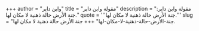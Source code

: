+++
author = "واين داير"
title = "مقولة واين داير"
description = "مقولة واين داير: جنة الأرض حالة ذهنية لا مكان لها."
quote = '''جنة الأرض حالة ذهنية لا مكان لها.''' 
slug = "جنة-الأرض-حالة-ذهنية-لا-مكان-لها"
+++
جنة الأرض حالة ذهنية لا مكان لها.
